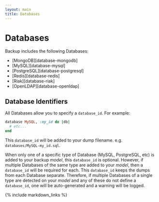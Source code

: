 ```yaml
---
layout: main
title: Databases
---
```


Databases
=========

Backup includes the following Databases:

- [MongoDB][database-mongodb]
- [MySQL][database-mysql]
- [PostgreSQL][database-postgresql]
- [Redis][database-redis]
- [Riak][database-riak]
- [OpenLDAP][database-openldap]


Database Identifiers
--------------------

All Databases allow you to specify a `database_id`. For example:

```rb
database MySQL, :my_id do |db|
  # etc...
end
```

This `database_id` will be added to your dump filename. e.g. `databases/MySQL-my_id.sql`.

When only one of a specific type of Database (MySQL, PostgreSQL, etc) is added to your backup _model_,
this `database_id` is optional. However, if multiple Databases of the same type are added to your _model_,
then a `database_id` will be required for each. This `database_id` keeps the dumps from each Database separate.
Therefore, if multiple Databases of a single type are detected on your _model_ and any of these do not define a
`database_id`, one will be auto-generated and a warning will be logged.

{% include markdown_links %}
